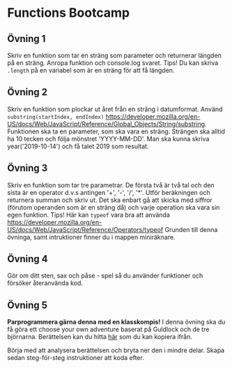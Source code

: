 # Functions Bootcamp
## Övning 1
Skriv en funktion som tar en sträng som parameter och returnerar längden på en sträng.
Anropa funktion och console.log svaret. Tips! Du kan skriva `.length` på en variabel som är en sträng för att få längden.

## Övning 2
  Skriv en funktion som plockar ut året från en sträng i datumformat. Använd `substring(startIndex, endIndex)` https://developer.mozilla.org/en-US/docs/Web/JavaScript/Reference/Global_Objects/String/substring. 
  Funktionen ska ta en parameter, som ska vara en sträng. Strängen ska alltid ha 10 tecken och följa mönstret 'YYYY-MM-DD'. Man ska kunna skriva year('2019-10-14') och få talet 2019 som resultat.

## Övning 3
  Skriv en funktion som tar tre parametrar. De första två är två tal och den sista är en operator d.v.s antingen '+', '-', '/', '*'. 
  Utför beräkningen och returnera summan och skriv ut. Det ska enbart gå att skicka med siffror (förutom operanden som är en sträng då) och varje operation ska vara sin egen funktion.
  Tips! Här kan `typeof` vara bra att använda https://developer.mozilla.org/en-US/docs/Web/JavaScript/Reference/Operators/typeof
  Grunden till denna övninga, samt intruktioner finner du i mappen miniräknare.

## Övning 4
Gör om ditt sten, sax och påse - spel så du använder funktioner och försöker återanvända kod.

## Övning 5
**Parprogrammera gärna denna med en klasskompis!**
I denna övning ska du få göra ett choose your own adventure baserat på Guldlock och de tre björnarna. Berättelsen kan du hitta [här](http://www.dltk-teach.com/rhymes/goldilocks_story.htm) som du kan kopiera ifrån.

Börja med att analysera berättelsen och bryta ner den i mindre delar.
Skapa sedan steg-för-steg instruktioner att koda efter.
